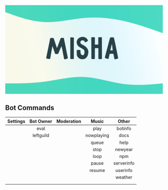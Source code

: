 <img src="../../assets/MishaDesign.png" alt="banner" />

## Bot Commands

|  Settings  |  Bot Owner  |  Moderation  |  Music   |  Other   |
|:-----------|:-----------:|:------------:|:--------:|:--------:|
|            |     eval    |              |  play    | botinfo  |
|            |  leftguild  |              |nowplaying| docs     |
|            |             |              |  queue   | help     |
|            |             |              |  stop    | newyear  |
|            |             |              |  loop    | npm      |
|            |             |              |  pause   |serverinfo|
|            |             |              |  resume  | userinfo |
|            |             |              |          | weather  |
|            |             |              |          |          |
|            |             |              |          |          |
